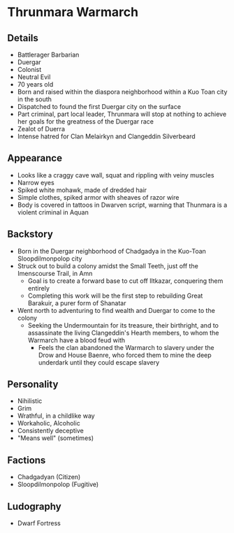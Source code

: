 # Thrunmara Warmarch

## Details
- Battlerager Barbarian
- Duergar
- Colonist
- Neutral Evil
- 70 years old
- Born and raised within the diaspora neighborhood within a Kuo Toan city in the south
- Dispatched to found the first Duergar city on the surface
- Part criminal, part local leader, Thrunmara will stop at nothing to achieve her goals for the greatness of the Duergar race
- Zealot of Duerra
- Intense hatred for Clan Melairkyn and Clangeddin Silverbeard

## Appearance
- Looks like a craggy cave wall, squat and rippling with veiny muscles
- Narrow eyes
- Spiked white mohawk, made of dredded hair
- Simple clothes, spiked armor with sheaves of razor wire
- Body is covered in tattoos in Dwarven script, warning that Thunmara is a violent criminal in Aquan


## Backstory
- Born in the Duergar neighborhood of Chadgadya in the Kuo-Toan Sloopdilmonpolop city
- Struck out to build a colony amidst the Small Teeth, just off the Imenscourse Trail, in Amn
  - Goal is to create a forward base to cut off Iltkazar, conquering them entirely
  - Completing this work will be the first step to rebuilding Great Barakuir, a purer form of Shanatar
- Went north to adventuring to find wealth and Duergar to come to the colony
  - Seeking the Undermountain for its treasure, their birthright, and to assassinate the living Clangeddin's Hearth members, to whom the Warmarch have a blood feud with
    - Feels the clan abandoned the Warmarch to slavery under the Drow and House Baenre, who forced them to mine the deep underdark until they could escape slavery

## Personality
- Nihilistic
- Grim
- Wrathful, in a childlike way
- Workaholic, Alcoholic
- Consistently deceptive
- "Means well" (sometimes)

## Factions
- Chadgadyan (Citizen)
- Sloopdilmonpolop (Fugitive)

## Ludography
- Dwarf Fortress
